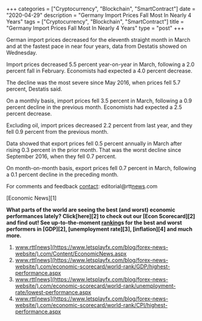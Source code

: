 +++
categories = ["Cryptocurrency", "Blockchain", "SmartContract"]
date = "2020-04-29"
description = "Germany Import Prices Fall Most In Nearly 4 Years"
tags = ["Cryptocurrency", "Blockchain", "SmartContract"]
title = "Germany Import Prices Fall Most In Nearly 4 Years"
type = "post"
+++

German import prices decreased for the eleventh straight month in March
and at the fastest pace in near four years, data from Destatis showed on
Wednesday.

Import prices decreased 5.5 percent year-on-year in March, following a
2.0 percent fall in February. Economists had expected a 4.0 percent
decrease.

The decline was the most severe since May 2016, when prices fell 5.7
percent, Destatis said.

On a monthly basis, import prices fell 3.5 percent in March, following a
0.9 percent decline in the previous month. Economists had expected a 2.5
percent decrease.

Excluding oil, import prices decreased 2.2 percent from last year, and
they fell 0.9 percent from the previous month.

Data showed that export prices fell 0.5 percent annually in March after
rising 0.3 percent in the prior month. That was the worst decline since
September 2016, when they fell 0.7 percent.

On month-on-month basis, export prices fell 0.7 percent in March,
following a 0.1 percent decline in the preceding month.

For comments and feedback [contact](https://www.playgroundfx.com/contact/): editorial@rtt[news](https://www.letsplayfx.com/blog/forex-news-website/).com

[Economic News][1]

 **What parts of the world are seeing the best (and worst) economic
performances lately? Click[here][2] to check out our [Econ Scorecard][2]
and find out! See up-to-the-moment [ranking](https://www.playgroundfx.com/blog/crypto-exchange-ranking/)s for the best and worst
performers in [GDP][2], [unemployment rate][3], [inflation][4] and much
more.**

   1. www.rtt[news](https://www.letsplayfx.com/blog/forex-news-website/).com/Content/EconomicNews.aspx
   2. www.rtt[news](https://www.letsplayfx.com/blog/forex-news-website/).com/economic-scorecard/world-rank/GDP/highest-performance.aspx
   3. www.rtt[news](https://www.letsplayfx.com/blog/forex-news-website/).com/economic-scorecard/world-rank/unemployment-rate/lowest-performance.aspx
   4. www.rtt[news](https://www.letsplayfx.com/blog/forex-news-website/).com/economic-scorecard/world-rank/CPI/highest-performance.aspx